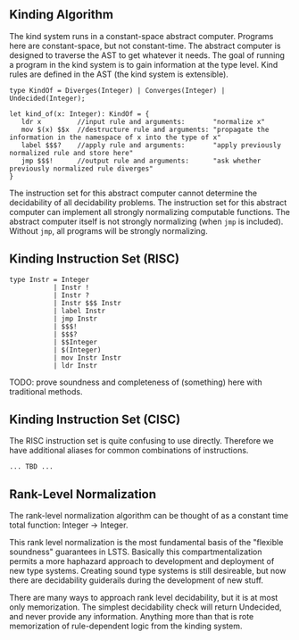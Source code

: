 ## Kinding Algorithm

The kind system runs in a constant-space abstract computer.
Programs here are constant-space, but not constant-time.
The abstract computer is designed to traverse the AST to get whatever it needs.
The goal of running a program in the kind system is to gain information at the type level.
Kind rules are defined in the AST (the kind system is extensible).

```lsts
type KindOf = Diverges(Integer) | Converges(Integer) | Undecided(Integer); 

let kind_of(x: Integer): KindOf = {
   ldr x         //input rule and arguments:       "normalize x"
   mov $(x) $$x  //destructure rule and arguments: "propagate the information in the namespace of x into the type of x"
   label $$$?    //apply rule and arguments:       "apply previously normalized rule and store here"
   jmp $$$!      //output rule and arguments:      "ask whether previously normalized rule diverges"
}
```

The instruction set for this abstract computer cannot determine the decidability of all decidability problems.
The instruction set for this abstract computer can implement all strongly normalizing computable functions.
The abstract computer itself is not strongly normalizing (when `jmp` is included).
Without `jmp`, all programs will be strongly normalizing.

## Kinding Instruction Set (RISC)

```lsts
type Instr = Integer
           | Instr !
           | Instr ?
           | Instr $$$ Instr
           | label Instr
           | jmp Instr
           | $$$!
           | $$$?
           | $$Integer
           | $(Integer)
           | mov Instr Instr
           | ldr Instr
```

TODO: prove soundness and completeness of (something) here with traditional methods.

## Kinding Instruction Set (CISC)

The RISC instruction set is quite confusing to use directly. Therefore we have additional aliases for common combinations of instructions.

```lsts
... TBD ...
```

## Rank-Level Normalization

The rank-level normalization algorithm can be thought of as a constant time total function: Integer -> Integer.

This rank level normalization is the most fundamental basis of the "flexible soundness" guarantees in LSTS.
Basically this compartmentalization permits a more haphazard approach to development and deployment of new type systems.
Creating sound type systems is still desireable, but now there are decidability guiderails during the development of new stuff.

There are many ways to approach rank level decidability, but it is at most only memorization.
The simplest decidability check will return Undecided, and never provide any information.
Anything more than that is rote memorization of rule-dependent logic from the kinding system.

